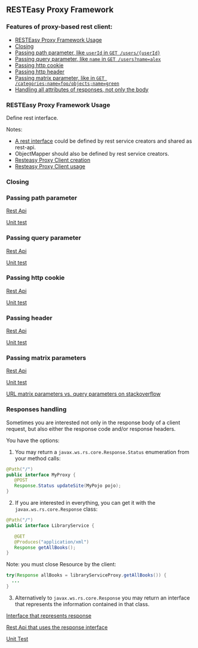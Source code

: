 ## RESTEasy Proxy Framework

### Features of proxy-based rest client:
- [RESTEasy Proxy Framework Usage](#resteasy-proxy-framework-usage)
- [Closing](todo)
- [Passing path parameter, like `userId` in `GET /users/{userId}`](#passing-path-parameter)
- [Passing query parameter, like `name` in `GET /users?name=alex`](#passing-query-parameter)
- [Passing http cookie](#passing-http-cookie)
- [Passing http header](#passing-header)
- [Passing matrix parameter, like in `GET /categories;name=foo/objects;name=green`](#passing-matrix-parameters)
- [Handling all attributes of responses, not only the body](#responses-handling)

### RESTEasy Proxy Framework Usage

Define rest interface. 

Notes: 
- [A rest interface](src/test/java/com/savdev/rest/client/api/TestRestApi.java) could be defined by rest service creators and shared as rest-api.
- ObjectMapper should also be defined by rest service creators.
- [Resteasy Proxy Client creation](src/main/java/com/savdev/rest/client/ResteasyProxyClient.java)
- [Resteasy Proxy Client usage](src/test/java/com/savdev/rest/client/ResteasyProxyClientTest.java)

### Closing

### Passing path parameter

[Rest Api](src/test/java/com/savdev/rest/client/api/PathParamRestApi.java)

[Unit test](/src/test/java/com/savdev/rest/client/PathParamTest.java)

### Passing query parameter

[Rest Api](/src/test/java/com/savdev/rest/client/api/QueryParamRestApi.java)

[Unit test](/src/test/java/com/savdev/rest/client/QueryParamTest.java)

### Passing http cookie

[Rest Api](src/test/java/com/savdev/rest/client/api/CookieParamRestApi.java)

[Unit test](src/test/java/com/savdev/rest/client/CookieParamTest.java)

### Passing header

[Rest Api](src/test/java/com/savdev/rest/client/api/HeaderParamRestApi.java)

[Unit test](src/test/java/com/savdev/rest/client/HeaderParamTest.java)

### Passing matrix parameters

[Rest Api](src/test/java/com/savdev/rest/client/api/MatrixParamsRestApi.java)

[Unit test](src/test/java/com/savdev/rest/client/MatrixParamsTest.java)

[URL matrix parameters vs. query parameters on stackoverflow](https://stackoverflow.com/questions/2048121/url-matrix-parameters-vs-query-parameters)

### Responses handling

Sometimes you are interested not only in the response body of a client request, 
but also either the response code and/or response headers.

You have the options:
1. You may return a `javax.ws.rs.core.Response.Status` enumeration from your method calls:
```java
@Path("/")
public interface MyProxy {
   @POST
   Response.Status updateSite(MyPojo pojo);
}
```
2. If you are interested in everything, you can get it with the `javax.ws.rs.core.Response` class:
```java
@Path("/")
public interface LibraryService {

   @GET
   @Produces("application/xml")
   Response getAllBooks();
}
```
Note: you must close Resource by the client:
```java
try(Response allBooks = libraryServiceProxy.getAllBooks()) { 
  ...
}
```
3. Alternatively to `javax.ws.rs.core.Response` you may return an interface 
that represents the information contained in that class. 

[Interface that represents response](src/test/java/com/savdev/rest/client/api/ResponseObjectApi.java)

[Rest Api that uses the response interface](src/test/java/com/savdev/rest/client/api/ResponseObjectRestApi.java)

[Unit Test](src/test/java/com/savdev/rest/client/ResponseObjectTest.java)